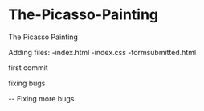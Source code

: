 # The-Picasso-Painting

The Picasso Painting

Adding files:
-index.html
-index.css
-formsubmitted.html

first commit

fixing bugs

-- Fixing more bugs

